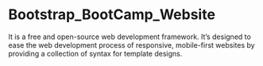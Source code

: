 # Bootstrap_BootCamp_Website

It is a free and open-source web development framework. It’s designed to ease the web development process of responsive, mobile-first websites by providing a collection of syntax for template designs.
